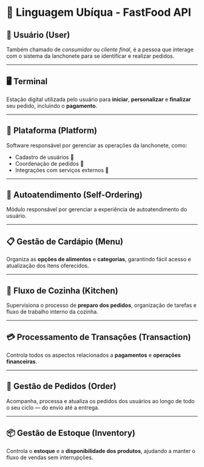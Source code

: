 # 🌟 Linguagem Ubíqua - FastFood API

## 👤 Usuário (User)
Também chamado de *consumidor* ou *cliente final*, é a pessoa que interage com o sistema da lanchonete para se identificar e realizar pedidos.

---

## 🖥️ Terminal 
Estação digital utilizada pelo usuário para **iniciar**, **personalizar** e **finalizar** seu pedido, incluindo o **pagamento**.

---

## 🧠 Plataforma (Platform)
Software responsável por gerenciar as operações da lanchonete, como:  
- Cadastro de usuários 👥  
- Coordenação de pedidos 🍔  
- Integrações com serviços externos 🔗
---

## 🤖 Autoatendimento (Self-Ordering)
Módulo responsável por gerenciar a experiência de autoatendimento do usuário.

---

## 📋 Gestão de Cardápio (Menu)
Organiza as **opções de alimentos** e **categorias**, garantindo fácil acesso e atualização dos itens oferecidos.

---

## 🍳 Fluxo de Cozinha (Kitchen)
Supervisiona o processo de **preparo dos pedidos**, organização de tarefas e fluxo de trabalho interno da cozinha.

---

## 💳 Processamento de Transações (Transaction)
Controla todos os aspectos relacionados a **pagamentos** e **operações financeiras**.

---

## 🧾 Gestão de Pedidos (Order)
Acompanha, processa e atualiza os pedidos dos usuários ao longo de todo o seu ciclo — do envio até a entrega.

---

## 📦 Gestão de Estoque (Inventory)
Controla o **estoque** e a **disponibilidade dos produtos**, ajudando a manter o fluxo de vendas sem interrupções.
